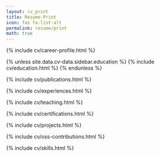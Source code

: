 ```yaml
---
layout: cv_print
title: Resume-Print
icon: fas fa-list-alt
permalink: resume/print
math: true
---
```



{% include cv/career-profile.html %}

{% unless site.data.cv-data.sidebar.education %}
  {% include cv/education.html %}
{% endunless %}

{% include cv/publications.html %}

{% include cv/experiences.html %}

{% include cv/teaching.html %}

{% include cv/certifications.html %}

{% include cv/projects.html %}

{% include cv/oss-contributions.html %}

{% include cv/skills.html %}


